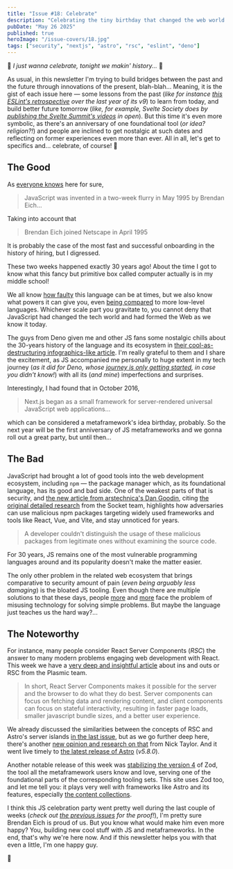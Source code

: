 ```yaml
---
title: "Issue #18: Celebrate"
description: "Celebrating the tiny birthday that changed the web world forever."
pubDate: "May 26 2025"
published: true
heroImage: "/issue-covers/18.jpg"
tags: ["security", "nextjs", "astro", "rsc", "eslint", "deno"]
---
```


🎵 _I just wanna celebrate, tonight we makin' history..._ 🎵

As usual, in this newsletter I'm trying to build bridges between the past and the future through innovations of the present, blah-blah... Meaning, it is the gist of each issue here — some lessons from the past (_like for instance [this ESLint's retrospective](https://eslint.org/blog/2025/05/eslint-v9.0.0-retrospective/) over the last year of its v9_) to learn from today, and build better future tomorrow (_like, for example, Svelte Society does by [publishing the Svelte Summit's videos](https://svelte.dev/blog/svelte-summit-videos) in open_). But this time it's even more symbolic, as there's an anniversary of one foundational tool (_or idea? religion?!_) and people are inclined to get nostalgic at such dates and reflecting on former experiences even more than ever. All in all, let's get to specifics and... celebrate, of course! 🎉

## The Good

As [everyone knows](https://cybercultural.com/p/1995-the-birth-of-javascript/) here for sure,

> JavaScript was invented in a two-week flurry in May 1995 by Brendan Eich...

Taking into account that

> Brendan Eich joined Netscape in April 1995

It is probably the case of the most fast and successful onboarding in the history of hiring, but I digressed.

These two weeks happened exactly 30 years ago! About the time I got to know what this fancy but primitive box called computer actually is in my middle school!

We all know [how faulty](https://github.com/denysdovhan/wtfjs) this language can be at times, but we also know what powers it can give you, even [being compared](https://mrale.ph/blog/2018/02/03/maybe-you-dont-need-rust-to-speed-up-your-js.html) to more low-level languages. Whichever scale part you gravitate to, you cannot deny that JavaScript had changed the tech world and had formed the Web as we know it today.

The guys from Deno given me and other JS fans some nostalgic chills about the 30-years history of the language and its ecosystem in [their cool-as-destructuring infographics-like article](https://deno.com/blog/history-of-javascript). I'm really grateful to them and I share the excitement, as JS accompanied me personally to huge extent in my tech journey (_as it did for Deno, whose [journey is only getting started](https://deno.com/blog/greatly-exaggerated), in case you didn't know!_) with all its (_and mine_) imperfections and surprises.

Interestingly, I had found that in October 2016,

> Next.js began as a small framework for server-rendered universal JavaScript web applications...

which can be considered a metaframework's idea birthday, probably. So the next year will be the first anniversary of JS metaframeworks and we gonna roll out a great party, but until then...

## The Bad

JavaScript had brought a lot of good tools into the web development ecosystem, including `npm` — the package manager which, as its foundational language, has its good and bad side. One of the weakest parts of that is security, and [the new article from arstechnica's Dan Goodin](https://arstechnica.com/information-technology/2025/05/destructive-malware-available-in-npm-repo-went-unnoticed-for-2-years/), citing [the original detailed research](https://socket.dev/blog/malicious-npm-packages-target-react-vue-and-vite-ecosystems-with-destructive-payloads) from the Socket team, highlights how adversaries can use malicious npm packages targeting widely used frameworks and tools like React, Vue, and Vite, and stay unnoticed for years.

> A developer couldn't distinguish the usage of these malicious packages from legitimate ones without examining the source code.

For 30 years, JS remains one of the most vulnerable programming languages around and its popularity doesn't make the matter easier.

The only other problem in the related web ecosystem that brings comparative to security amount of pain (_even being arguably less damaging_) is the bloated JS tooling. Even though there are multiple solutions to that these days, people [more](https://bsky.app/profile/infrequently.org/post/3lpvdgm42jk2n) and [more](https://alan.norbauer.com/articles/astro-vs-nextjs-page-size/) face the problem of misusing technology for solving simple problems. But maybe the language just teaches us the hard way?...

## The Noteworthy

For instance, many people consider React Server Components (_RSC_) the answer to many modern problems engaging web development with React. This week we have a [very deep and insightful article](https://www.plasmic.app/blog/how-react-server-components-work) about ins and outs or RSC from the Plasmic team.

> In short, React Server Components makes it possible for the server and the browser to do what they do best. Server components can focus on fetching data and rendering content, and client components can focus on stateful interactivity, resulting in faster page loads, smaller javascript bundle sizes, and a better user experience.

We already discussed the similarities between the concepts of RSC and Astro's server islands [in the last issue](https://metaframe.works/archive/17/#:~:text=The%20mental%20model%20behind%20these%20two%20are%20remarkably%20similar!%20If%20you%20know%20Astro%2C%20you%20already%20have%2080%%20of%20the%20mental%20model%20for%20React%20Server%20Components.), but as we go further deep here, there's another [new opinion and research on that](https://dev.to/nickytonline/set-sail-for-server-islands-how-they-work-and-when-to-use-them-1p76) from Nick Taylor. And it went live timely to [the latest release of Astro](https://astro.build/blog/astro-580/) (_v5.8.0_).

Another notable release of this week was [stabilizing the version 4](https://zod.dev/v4) of Zod, the tool all the metaframework users know and love, serving one of the foundational parts of the corresponding tooling sets. This site uses Zod too, and let me tell you: it plays very well with frameworks like Astro and its features, especially [the content collections](https://docs.astro.build/en/guides/content-collections/).

I think this JS celebration party went pretty well during the last couple of weeks (_check out [the previous issues](https://metaframe.works/archive/) for the proof!_), I'm pretty sure Brendan Eich is proud of us. But you know what would make him even more happy? You, building new cool stuff with JS and metaframeworks. In the end, that's why we're here now. And if this newsletter helps you with that even a little, I'm one happy guy.

👋
